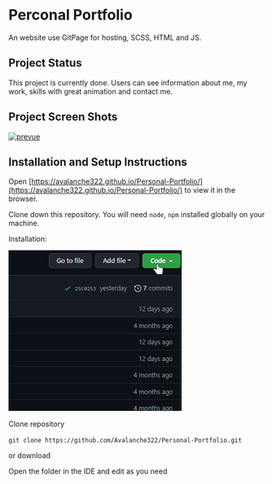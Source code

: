 # Perconal Portfolio
An website use GitPage for hosting, SCSS, HTML and JS.
## Project Status
This project is currently done. Users can see information about me, my work, skills with great animation and contact me.
## Project Screen Shots
<p><a target="_blank" rel="noopener noreferrer" href="src\img\markdown\prevue.gif"><img src="src\img\markdown\prevue.gif" alt="prevue" style="max-width: 100%;"></a></p>

## Installation and Setup Instructions
Open [https://avalanche322.github.io/Personal-Portfolio/](https://avalanche322.github.io/Personal-Portfolio/) to view it in the browser.

Clone down this repository. You will need `node`, `npm` installed globally on your machine.

Installation:

<p><a target="_blank" rel="noopener noreferrer" href="src\img\markdown\how-download.gif"><img src="src\img\markdown\how-download.gif" alt="how download" style="max-width: 100%;"></a></p>

Clone repository

`git clone https://github.com/Avalanche322/Personal-Portfolio.git`

or download

Open the folder in the IDE and edit as you need
